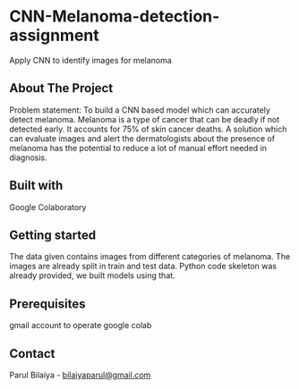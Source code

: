 # CNN-Melanoma-detection-assignment
Apply CNN to identify images for melanoma

## About The Project

Problem statement: To build a CNN based model which can accurately detect melanoma. Melanoma is a type of cancer that can be deadly if not detected early. It accounts for 75% of skin cancer deaths. A solution which can evaluate images and alert the dermatologists about the presence of melanoma has the potential to reduce a lot of manual effort needed in diagnosis.

## Built with
Google Colaboratory

## Getting started

The data given contains images from different categories of melanoma. The images are already split in train and test data. Python code skeleton was already provided, we built models using that.

## Prerequisites

gmail account to operate google colab

## Contact

Parul Bilaiya - bilaiyaparul@gmail.com

